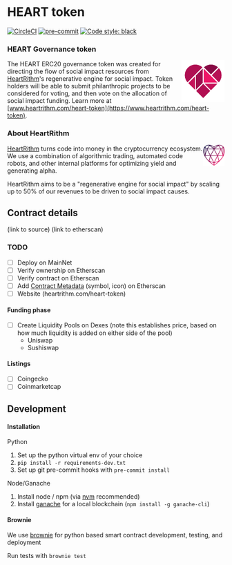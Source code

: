 # HEART token

[![CircleCI](https://circleci.com/gh/heartrithm/heart_token.svg?style=svg)](https://circleci.com/gh/heartrithm/heart_token)
[![pre-commit](https://img.shields.io/badge/pre--commit-enabled-brightgreen?logo=pre-commit&logoColor=white)](https://github.com/pre-commit/pre-commit)
[![Code style: black](https://img.shields.io/badge/code%20style-black-000000.svg)](https://github.com/ambv/black)

### HEART Governance token
<img width="100" align="right" src="assets/heart-token-logo.png">

The HEART ERC20 governance token was created for directing the flow of social impact resources from [HeartRithm](https://www.heartrithm.com)'s regenerative engine for social impact. Token holders will be able to submit philanthropic projects to be considered for voting, and then vote on the allocation of social impact funding. Learn more at [www.heartrithm.com/heart-token](https://www.heartrithm.com/heart-token).

### About HeartRithm

<img width="50" align="right" src="assets/heartrithm-logo.png">

[HeartRithm](https://www.heartrithm.com) turns code into money in the cryptocurrency ecosystem. We use a combination of algorithmic trading, automated code robots, and other internal platforms for optimizing yield and generating alpha.

HeartRithm aims to be a "regenerative engine for social impact" by scaling up to 50% of our revenues to be driven to social impact causes.

## Contract details

(link to source) (link to etherscan)

### TODO

* [ ] Deploy on MainNet
* [ ] Verify ownership on Etherscan
* [ ] Verify contract on Etherscan
* [ ] Add [Contract Metadata](https://info.etherscan.com/how-to-update-token-information-on-token-page/) (symbol, icon) on Etherscan
* [ ] Website (heartrithm.com/heart-token)

#### Funding phase
* [ ] Create Liquidity Pools on Dexes (note this establishes price, based on how much liquidity is added on either side of the pool)
    * Uniswap
    * Sushiswap

#### Listings
* [ ] Coingecko
* [ ] Coinmarketcap

## Development

#### Installation

Python

1. Set up the python virtual env of your choice
1. `pip install -r requirements-dev.txt`
1. Set up git pre-commit hooks with `pre-commit install`

Node/Ganache

1. Install node / npm (via [nvm](https://github.com/nvm-sh/nvm) recommended)
1. Install [ganache](https://www.trufflesuite.com/ganache) for a local blockchain (`npm install -g ganache-cli`)

#### Brownie

We use [brownie](https://eth-brownie.readthedocs.io/en/stable/) for python based smart contract development, testing, and deployment

Run tests with `brownie test`

